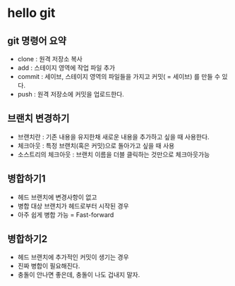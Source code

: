 # hello git

## git 명령어 요약

 - clone : 원격 저장소 복사
 - add : 스테이지 영역에 작업 파일 추가
 - commit : 세이브, 스테이지 영역의 파일들을 가지고 커밋( = 세이브) 를 만들 수 있다.
 - push : 원격 저장소에 커밋을 업로드한다.
 
## 브랜치 변경하기

 - 브랜치란 : 기존 내용을 유지한채 새로운 내용을 추가하고 싶을 때 사용한다.
 - 체크아웃 : 특정 브랜치(혹은 커밋)으로 돌아가고 싶을 때 사용
 - 소스트리의 체크아웃 : 브랜치 이름을 더블 클릭하는 것만으로 체크아웃가능

## 병합하기1
 
 - 헤드 브랜치에 변경사항이 없고
 - 병합 대상 브랜치가 헤드로부터 시작된 경우
 - 아주 쉽게 병합 가능 = Fast-forward

 ## 병합하기2

  - 헤드 브랜치에 추가적인 커밋이 생기는 경우
  - 진짜 병합이 필요해진다.
  - 충돌이 안나면 좋은데, 충돌이 나도 겁내지 말자.